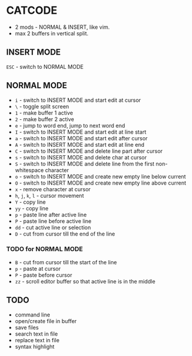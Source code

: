 # CATCODE

- 2 mods - NORMAL & INSERT, like vim.
- max 2 buffers in vertical split.

## INSERT MODE

`ESC` - switch to NORMAL MODE

## NORMAL MODE

- `i` - switch to INSERT MODE and start edit at cursor
- `\` - toggle split screen
- `1` - make buffer 1 active
- `2` - make buffer 2 active
- `e` - jump to word end, jump to next word end
- `I` - switch to INSERT MODE and start edit at line start
- `a` - switch to INSERT MODE and start edit after cursor
- `A` - switch to INSERT MODE and start edit at line end
- `C` - switch to INSERT MODE and delete line part after cursor
- `s` - switch to INSERT MODE and delete char at cursor
- `S` - switch to INSERT MODE and delete line from the first non-whitespace character
- `o` - switch to INSERT MODE and create new empty line below current
- `O` - switch to INSERT MODE and create new empty line above current
- `x` - remove character at cursor
- `h`, `j`, `k`, `l` - cursor movement
- `Y` - copy line
- `yy` - copy line
- `p` - paste line after active line
- `P` - paste line before active line
- `dd` - cut active line or selection
- `D` - cut from cursor till the end of the line

### TODO for NORMAL MODE

- `B` - cut from cursor till the start of the line
- `p` - paste at cursor
- `P` - paste before cursor
- `zz` - scroll editor buffer so that active line is in the middle

## TODO

- command line
- open/create file in buffer
- save files
- search text in file
- replace text in file
- syntax highlight
